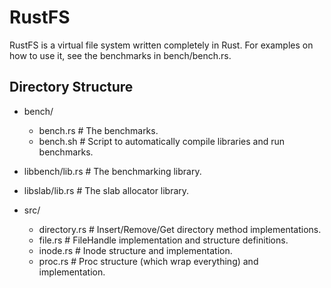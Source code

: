 RustFS
======

RustFS is a virtual file system written completely in Rust. For examples on how
to use it, see the benchmarks in bench/bench.rs.

Directory Structure
-------------------
* bench/
	* bench.rs # The benchmarks.
	* bench.sh # Script to automatically compile libraries and run benchmarks.

* libbench/lib.rs # The benchmarking library.

* libslab/lib.rs # The slab allocator library.

* src/
  * directory.rs # Insert/Remove/Get directory method implementations.
  * file.rs # FileHandle implementation and structure definitions.
  * inode.rs # Inode structure and implementation.
  * proc.rs # Proc structure (which wrap everything) and implementation.

